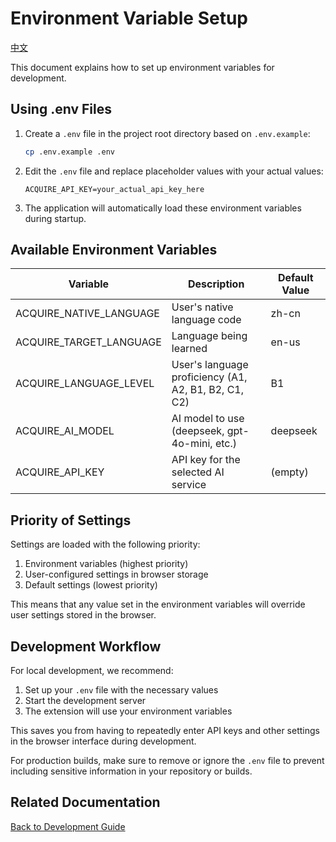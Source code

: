 # Environment Variable Setup

[中文](ENVIRONMENT_SETUP-cn.md)

This document explains how to set up environment variables for development.

## Using .env Files

1. Create a `.env` file in the project root directory based on `.env.example`:

    ```bash
    cp .env.example .env
    ```

2. Edit the `.env` file and replace placeholder values with your actual values:

    ```
    ACQUIRE_API_KEY=your_actual_api_key_here
    ```

3. The application will automatically load these environment variables during startup.

## Available Environment Variables

| Variable                | Description                                          | Default Value |
| ----------------------- | ---------------------------------------------------- | ------------- |
| ACQUIRE_NATIVE_LANGUAGE | User's native language code                          | zh-cn         |
| ACQUIRE_TARGET_LANGUAGE | Language being learned                               | en-us         |
| ACQUIRE_LANGUAGE_LEVEL  | User's language proficiency (A1, A2, B1, B2, C1, C2) | B1            |
| ACQUIRE_AI_MODEL        | AI model to use (deepseek, gpt-4o-mini, etc.)        | deepseek      |
| ACQUIRE_API_KEY         | API key for the selected AI service                  | (empty)       |

## Priority of Settings

Settings are loaded with the following priority:

1. Environment variables (highest priority)
2. User-configured settings in browser storage
3. Default settings (lowest priority)

This means that any value set in the environment variables will override user settings stored in the browser.

## Development Workflow

For local development, we recommend:

1. Set up your `.env` file with the necessary values
2. Start the development server
3. The extension will use your environment variables

This saves you from having to repeatedly enter API keys and other settings in the browser interface during development.

For production builds, make sure to remove or ignore the `.env` file to prevent including sensitive information in your
repository or builds.

## Related Documentation

[Back to Development Guide](DEVELOPMENT.md)

